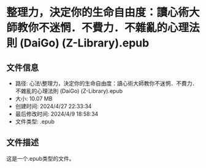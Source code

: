 ﻿# 整理力，決定你的生命自由度：讀心術大師教你不迷惘．不費力．不雜亂的心理法則 (DaiGo) (Z-Library).epub

## 文件信息
- 路径: 心法\整理力，決定你的生命自由度：讀心術大師教你不迷惘．不費力．不雜亂的心理法則 (DaiGo) (Z-Library).epub
- 大小: 10.07 MB
- 创建时间: 2024/4/27 22:33:34
- 最后修改时间: 2024/4/9 18:58:34
- 文件类型: .epub

## 文件描述
这是一个.epub类型的文件。

